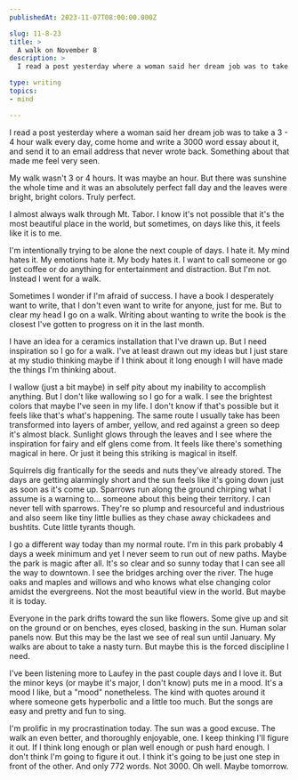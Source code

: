 ```yaml
---
publishedAt: 2023-11-07T08:00:00.000Z

slug: 11-8-23
title: >
  A walk on November 8
description: >
  I read a post yesterday where a woman said her dream job was to take a 3 - 4 hour walk every day, come home and write a 3000 word essay about it, and send it to an email address that never wrote back. Something about that made me feel very seen.

type: writing
topics:
- mind

---
```


I read a post yesterday where a woman said her dream job was to take a 3 - 4 hour walk every day, come home and write a 3000 word essay about it, and send it to an email address that never wrote back. Something about that made me feel very seen.

My walk wasn't 3 or 4 hours. It was maybe an hour. But there was sunshine the whole time and it was an absolutely perfect fall day and the leaves were bright, bright colors. Truly perfect. 

I almost always walk through Mt. Tabor. I know it's not possible that it's the most beautiful place in the world, but sometimes, on days like this, it feels like it is to me. 

I'm intentionally trying to be alone the next couple of days. I hate it. My mind hates it. My emotions hate it. My body hates it. I want to call someone or go get coffee or do anything for entertainment and distraction. But I'm not. Instead I went for a walk.

Sometimes I wonder if I'm afraid of success. I have a book I desperately want to write, that I don't even want to write for anyone, just for me. But to clear my head I go on a walk. Writing about wanting to write the book is the closest I've gotten to progress on it in the last month. 

I have an idea for a ceramics installation that I've drawn up. But I need inspiration so I go for a walk. I've at least drawn out my ideas but I just stare at my studio thinking maybe if I think about it long enough I will have made the things I'm thinking about. 

I wallow (just a bit maybe) in self pity about my inability to accomplish anything. But I don't like wallowing so I go for a walk. I see the brightest colors that maybe I've seen in my life. I don't know if that's possible but it feels like that's what's happening. The same route I usually take has been transformed into layers of amber, yellow, and red against a green so deep it's almost black. Sunlight glows through the leaves and I see where the inspiration for fairy and elf glens come from. It feels like there's something magical in here. Or just it being this striking is magical in itself. 

Squirrels dig frantically for the seeds and nuts they've already stored. The days are getting alarmingly short and the sun feels like it's going down just as soon as it's come up. Sparrows run along the ground chirping what I assume is a warning to... someone about this being their territory. I can never tell with sparrows. They're so plump and resourceful and industrious and also seem like tiny little bullies as they chase away chickadees and bushtits. Cute little tyrants though.

I go a different way today than my normal route. I'm in this park probably 4 days a week minimum and yet I never seem to run out of new paths. Maybe the park is magic after all. It's so clear and so sunny today that I can see all the way to downtown. I see the bridges arching over the river. The huge oaks and maples and willows and who knows what else changing color amidst the evergreens. Not the most beautiful view in the world. But maybe it is today.

Everyone in the park drifts toward the sun like flowers. Some give up and sit on the ground or on benches, eyes closed, basking in the sun. Human solar panels now. But this may be the last we see of real sun until January. My walks are about to take a nasty turn. But maybe this is the forced discipline I need.

I've been listening more to Laufey in the past couple days and I love it. But the minor keys (or maybe it's major, I don't know) puts me in a mood. It's a mood I like, but a "mood" nonetheless. The kind with quotes around it where someone gets hyperbolic and a little too much. But the songs are easy and pretty and fun to sing.

I'm prolific in my procrastination today. The sun was a good excuse. The walk an even better, and thoroughly enjoyable, one. I keep thinking I'll figure it out. If I think long enough or plan well enough or push hard enough. I don't think I'm going to figure it out. I think it's going to be just one step in front of the other. And only 772 words. Not 3000. Oh well. Maybe tomorrow.